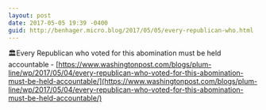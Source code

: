 ```yaml
---
layout: post
date: 2017-05-05 19:39 -0400
guid: http://benhager.micro.blog/2017/05/05/every-republican-who.html
---
```

🏛Every Republican who voted for this abomination must be held accountable - [https://www.washingtonpost.com/blogs/plum-line/wp/2017/05/04/every-republican-who-voted-for-this-abomination-must-be-held-accountable/](https://www.washingtonpost.com/blogs/plum-line/wp/2017/05/04/every-republican-who-voted-for-this-abomination-must-be-held-accountable/)
